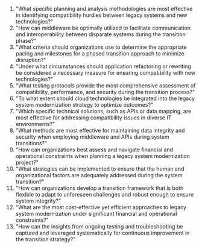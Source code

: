 1. "What specific planning and analysis methodologies are most effective in identifying compatibility hurdles between legacy systems and new technologies?"
2. "How can middleware be optimally utilized to facilitate communication and interoperability between disparate systems during the transition phase?"
3. "What criteria should organizations use to determine the appropriate pacing and milestones for a phased transition approach to minimize disruption?"
4. "Under what circumstances should application refactoring or rewriting be considered a necessary measure for ensuring compatibility with new technologies?"
5. "What testing protocols provide the most comprehensive assessment of compatibility, performance, and security during the transition process?"
6. "To what extent should cloud technologies be integrated into the legacy system modernization strategy to optimize outcomes?"
7. "Which specific technical solutions, such as APIs or data mapping, are most effective for addressing compatibility issues in diverse IT environments?"
8. "What methods are most effective for maintaining data integrity and security when employing middleware and APIs during system transitions?"
9. "How can organizations best assess and navigate financial and operational constraints when planning a legacy system modernization project?"
10. "What strategies can be implemented to ensure that the human and organizational factors are adequately addressed during the system transition?"
11. "How can organizations develop a transition framework that is both flexible to adapt to unforeseen challenges and robust enough to ensure system integrity?"
12. "What are the most cost-effective yet efficient approaches to legacy system modernization under significant financial and operational constraints?"
13. "How can the insights from ongoing testing and troubleshooting be captured and leveraged systematically for continuous improvement in the transition strategy?"